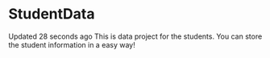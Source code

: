 # StudentData
  Updated 28 seconds ago This is data project for the students. You can store the student information in a easy way!
